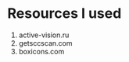 <h1> Resources I used </h1>
<ol>
  <li>
    active-vision.ru
  </li>
  <li>
    getsccscan.com
  </li>
  <li>
    boxicons.com
  </li>
</ol>
